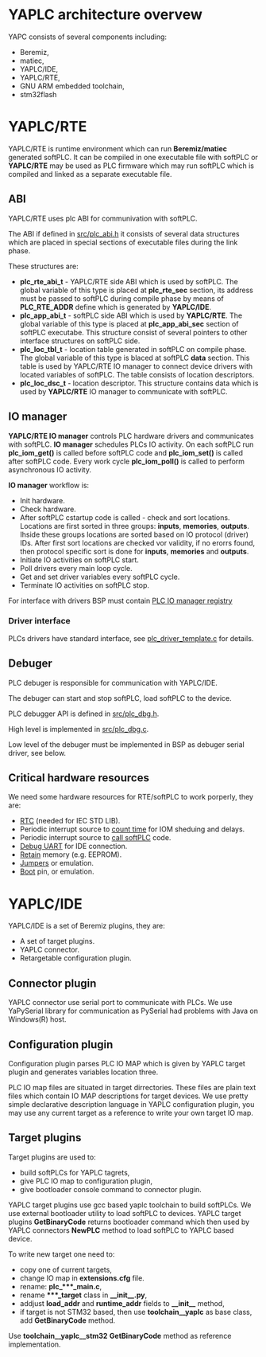 # YAPLC architecture overvew

YAPC consists of several components including:
* Beremiz,
* matiec,
* YAPLC/IDE,
* YAPLC/RTE,
* GNU ARM embedded toolchain,
* stm32flash

# YAPLC/RTE

YAPLC/RTE is runtime environment which can run **Beremiz/matiec** generated softPLC.
It can be compiled in one executable file with softPLC or **YAPLC/RTE** may be used as PLC firmware
which may run softPLC which is compiled and linked as a separate executable file.

## ABI
YAPLC/RTE uses plc ABI for communivation with softPLC. 

The ABI if defined in [src/plc_abi.h](../../plc_abi.h) it consists of several data structures which are placed in special 
sections of executable files during the link phase.

These structures are:

* **plc_rte_abi_t** - YAPLC/RTE side ABI which is used by softPLC. The global variable of this type is placed at **plc_rte_sec** section, its address must be passed to softPLC during compile phase by means of **PLC_RTE_ADDR** define which is generated by **YAPLC/IDE**.
* **plc_app_abi_t** - softPLC side ABI which is used by **YAPLC/RTE**. The global variable of this type is placed at **plc_app_abi_sec** section of softPLC executabe. This structure consist of several pointers to other interface structures on softPLC side.
* **plc_loc_tbl_t** - location table generated in softPLC on compile phase. The global variable of this type is blaced at softPLC **data** section. 
This table is used by YAPLC/RTE IO manager to connect device drivers with located variables of softPLC. The table consists of location descriptors.
* **plc_loc_dsc_t** - location descriptor. This structure contains data which is used by **YAPLC/RTE** IO manager to communicate with softPLC.

## IO manager
**YAPLC/RTE IO manager** controls PLC hardware drivers and communicates with softPLC. **IO manager** schedules PLCs IO activity. On each softPLC run **plc_iom_get()** is called before softPLC code and **plc_iom_set()** is called after softPLC code. Every work cycle **plc_iom_poll()** is called to perform asynchronous IO activity.

**IO manager** workflow is:

* Init hardware.
* Check hardware.
* After softPLC cstartup code is called - check and sort locations. Locations are first sorted in three groups: **inputs**, **memories**, **outputs**. Ihside these groups locations are sorted based on IO protocol (driver) IDs. After first sort locations are checked vor validity, if no erorrs found, then protocol specific sort is done for **inputs**, **memories** and **outputs**.
* Initiate IO activities on softPLC start.
* Poll drivers every main loop cycle.
* Get and set driver variables every softPLC cycle.
* Terminate IO activities on softPLC stop.

For interface with drivers BSP must contain [PLC IO manager registry](plc_iom_reg.c)

### Driver interface
PLCs drivers have standard interface, see [plc_driver_template.c](plc_driver_template.c) for details.

## Debuger

PLC debuger is responsible for communication with YAPLC/IDE. 

The debuger can start and stop softPLC, load softPLC to the device. 

PLC debugger API is defined in [src/plc_dbg.h](../../plc_dbg.h).

High level is implemented in [src/plc_dbg.c](../../plc_dbg.c).

Low level of the debuger must be implemented in BSP as debuger serial driver, see below.

## Critical hardware resources

We need some hardware resources for RTE/softPLC to work porperly, they are:
* [RTC](plc_rtc.c) (needed for IEC STD LIB).
* Periodic interrupt source to [count time](plc_wait_tmr.c) for IOM sheduing and delays.
* Periodic interrupt source to [call softPLC](plc_tick.c) code.
* [Debug UART](plc_serial.c) for IDE connection.
* [Retain](plc_backup.c) memory (e.g. EEPROM).
* [Jumpers](plc_hw.c) or emulation.
* [Boot](plc_hw.c) pin, or emulation. 

# YAPLC/IDE

YAPLC/IDE is a set of Beremiz plugins, they are:
* A set of target plugins.
* YAPLC connector.
* Retargetable configuration plugin.

## Connector plugin
YAPLC connector use serial port to communicate with PLCs. 
We use YaPySerial library for communication as PySerial had problems with Java on Windows(R) host.

## Configuration plugin
Configuration plugin parses PLC IO MAP which is given by YAPLC target plugin and generates variables location 
three.

PLC IO map files are situated in target dirrectories. These files are plain text files which contain IO MAP descriptions
for target devices. We use pretty simple declarative description language in YAPLC configuration plugin, you may use 
any current target as a reference to write your own target IO map.

## Target plugins
Target plugins are used to: 
* build softPLCs for YAPLC tagrets, 
* give PLC IO map to configuration plugin, 
* give bootloader console command to connector plugin.

YAPLC target plugins use gcc based yaplc toolchain to build softPLCs. 
We use external bootloader utility to load softPLC to devices.
YAPLC target plugins **GetBinaryCode** returns bootloader command 
which then used by YAPLC connectors **NewPLC** method to load softPLC to YAPLC based device.

To write new target one need to:
* copy one of current targets,
* change IO map in **extensions.cfg** file.
* rename: **plc_\*\*\*_main.c**, 
* rename **\*\*\*_target** class in **\_\_init\_\_.py**,
* addjust **load_addr** and **runtime_addr** fields to **\_\_init\_\_** method,
* if target is not STM32 based, then use **toolchain\_\_yaplc** as base class, add **GetBinaryCode** method.

Use **toolchain\_\_yaplc\_\_stm32** **GetBinaryCode** method as reference implementation.
